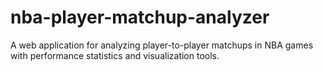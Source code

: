# nba-player-matchup-analyzer
A web application for analyzing player-to-player matchups in NBA games with performance statistics and visualization tools.
